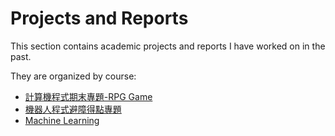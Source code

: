 # Projects and Reports
This section contains academic projects and reports I have worked on in the past.

They are organized by course:

- [計算機程式期末專題-RPG Game](./計算機程式期末專題-RPG%20Game)
- [機器人程式避障得點專題](./機器人程式避障得點專題)  
- [Machine Learning](./MachineLearning)  
